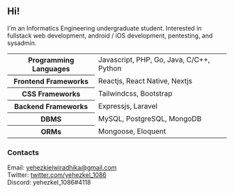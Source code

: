 ## Hi!
I'm an Informatics Engineering undergraduate student. Interested in fullstack web development, android / iOS development, pentesting, and sysadmin.

<table>
  <tbody>
    <tr>
      <th>Programming Languages</th> 
      <td>Javascript, PHP, Go, Java, C/C++, Python</td>
    </tr>
    <tr>
      <th>Frontend Frameworks</th>
      <td>Reactjs, React Native, Nextjs</td>
    </tr>
    <tr>
      <th>CSS Frameworks</th>
      <td>Tailwindcss, Bootstrap</td>
    </tr>
    <tr>
      <th>Backend Frameworks</th>
      <td>Expressjs, Laravel</td>
    </tr>
    <tr>
      <th>DBMS</th>
      <td>MySQL, PostgreSQL, MongoDB</td>
    </tr>
    <tr>
      <th>ORMs</th>
      <td>Mongoose, Eloquent</td>
    </tr>
  </tbody>
</table>

<!-- ### Github Stats -->
<!--
<img src='https://github-readme-stats.vercel.app/api?username=bazoka-kaka&show_icons=true&count_private=true&theme=dracula' />
<img src='https://github-readme-stats.vercel.app/api/top-langs/?username=bazoka-kaka&layout=compact&theme=dracula&langs_count=15' />
-->
<!-- <img src='https://wakatime.com/share/@e08f8b14-02a9-4fc3-a997-6be14dbaff15/901d8d76-e039-41e7-96f8-f48de02c6e18.svg' width='500' /> -->
<!--
<details>
  <summary>Last 7 Days</summary><br />
  <img src='https://wakatime.com/share/@e08f8b14-02a9-4fc3-a997-6be14dbaff15/901d8d76-e039-41e7-96f8-f48de02c6e18.svg' width='500' />
</details>
-->

### Contacts

Email: yehezkielwiradhika@gmail.com
<br>
Twitter: [twitter.com/yehezkel_1086](https://twitter.com/yehezkel_1086)
<br>
Discord: yehezkel_1086#4118
<!-- <br> -->
<!-- Linkedin: [linkedin.com/yehezkiel-wiradhika/](https://www.linkedin.com/in/yehezkiel-wiradhika) -->

